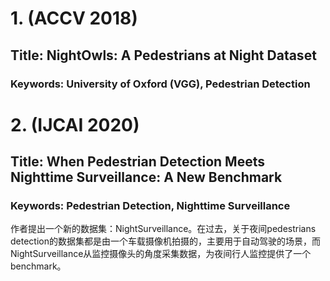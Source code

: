 # 1. (ACCV 2018)
## Title: NightOwls: A Pedestrians at Night Dataset
### Keywords: University of Oxford (VGG), Pedestrian Detection


# 2. (IJCAI 2020)
## Title: When Pedestrian Detection Meets Nighttime Surveillance: A New Benchmark
### Keywords: Pedestrian Detection, Nighttime Surveillance
作者提出一个新的数据集：NightSurveillance。在过去，关于夜间pedestrians detection的数据集都是由一个车载摄像机拍摄的，主要用于自动驾驶的场景，而NightSurveillance从监控摄像头的角度采集数据，为夜间行人监控提供了一个benchmark。
